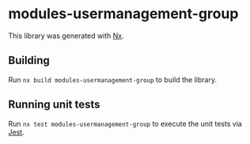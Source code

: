 # modules-usermanagement-group

This library was generated with [Nx](https://nx.dev).

## Building

Run `nx build modules-usermanagement-group` to build the library.

## Running unit tests

Run `nx test modules-usermanagement-group` to execute the unit tests via [Jest](https://jestjs.io).
